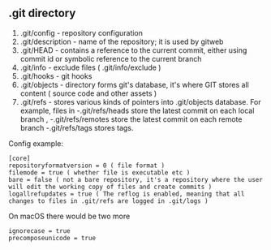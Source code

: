 ## .git directory

1. .git/config - repository configuration
2. .git/description - name of the repository; it is used by gitweb
3. .git/HEAD - contains a reference to the current commit, either using commit id or symbolic reference to the current branch
4. .git/info - exclude files ( .git/info/exclude )
5. .git/hooks - git hooks
6. .git/objects - directory forms git's database, it's where  GIT stores all content ( source code and other assets  )
7. .git/refs - stores various kinds of pointers into .git/objects database. For example, files in
-.git/refs/heads store the latest commit on each local branch ,
-.git/refs/remotes store the latest commit on each remote branch
-.git/refs/tags stores tags.

Config example:
```
[core]
repositoryformatversion = 0 ( file format )
filemode = true ( whether file is executable etc )
bare = false ( not a bare repository, it's a repository where the user will edit the working copy of files and create commits )
logallrefupdates = true ( The reflog is enabled, meaning that all changes to files in .git/refs are logged in .git/logs )
```

On macOS there would be two more
```
ignorecase = true
precomposeunicode = true
```
